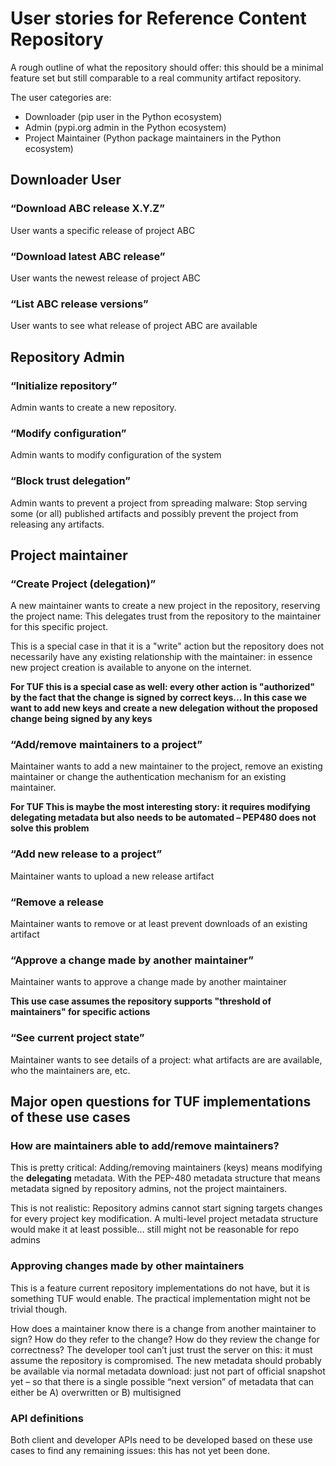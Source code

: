 # User stories for Reference Content Repository

A rough outline of what the repository should offer: this should be a minimal feature set but still comparable to a real community artifact repository.

The user categories are:
* Downloader (pip user in the Python ecosystem)
* Admin (pypi.org admin in the Python ecosystem)
* Project Maintainer (Python package maintainers in the Python ecosystem)

## Downloader User

### “Download ABC release X.Y.Z”

User wants a specific release of project ABC

### “Download latest ABC release”

User wants the newest release of project ABC

### “List ABC release versions”

User wants to see what release of project ABC are available

## Repository Admin

### “Initialize repository”

Admin wants to create a new repository.

### “Modify configuration”

Admin wants to modify configuration of the system

###  “Block trust delegation”

Admin wants to prevent a project from spreading malware: Stop serving some (or all) published artifacts and possibly prevent the project from releasing any artifacts.

## Project maintainer

### “Create Project (delegation)”

A new maintainer wants to create a new project in the repository, reserving the project name: This delegates trust from the repository to the maintainer for this specific project.

This is a special case in that it is a "write" action but the repository does not necessarily have any existing relationship with the maintainer: in essence new project creation is available to anyone on the internet.

**For TUF this is a special case as well: every other action is "authorized" by the fact that the change is signed by correct keys... In this case we want to add new keys and create a new delegation without the proposed change being signed by any keys**

### “Add/remove maintainers to a project”

Maintainer wants to add a new maintainer to the project, remove an existing maintainer or change the authentication mechanism for an existing maintainer.

**For TUF This is maybe the most interesting story: it requires modifying delegating metadata but also needs to be automated – PEP480 does not solve this problem**

### “Add new release to a project”

Maintainer wants to upload a new release artifact

### “Remove a release

Maintainer wants to remove or at least prevent downloads of an existing artifact

### “Approve a change made by another maintainer”

Maintainer wants to approve a change made by another maintainer

**This use case assumes the repository supports "threshold of maintainers" for specific actions**

### “See current project state”

Maintainer wants to see details of a project: what artifacts are are available, who the maintainers are, etc.

## Major open questions for TUF implementations of these use cases

### How are maintainers able to add/remove maintainers?

This is pretty critical: Adding/removing maintainers (keys) means modifying the **delegating** metadata. With the PEP-480 metadata structure that means metadata signed by repository admins, not the project maintainers.

This is not realistic: Repository admins cannot start signing targets changes for every project key modification. A multi-level project metadata structure would make it at least possible… still might not be reasonable for repo admins

### Approving changes made by other maintainers

This is a feature current repository implementations do not have, but it is something TUF would enable. The practical implementation might not be trivial though.

How does a maintainer know there is a change from another maintainer  to sign? How do they refer to the change? How do they review the change for correctness? The developer tool can’t just trust the server on this: it must assume the repository is compromised. The new metadata should probably be available via normal metadata download: just not part of official snapshot yet – so that there is a single possible “next version” of metadata that can either be A) overwritten or B) multisigned

### API definitions

Both client and developer APIs need to be developed based on these use cases to find any remaining issues: this has not yet been done.

